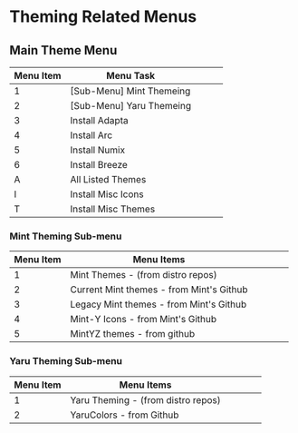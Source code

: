 # Theming Related Menus

## Main Theme Menu

| Menu Item | Menu Task                |     |     |     |
| --------- | ------------------------ | --- | --- | --- |
| 1         | [Sub-Menu] Mint Themeing |     |     |     |
| 2         | [Sub-Menu] Yaru Themeing |     |     |     |
| 3         | Install Adapta           |     |     |     |
| 4         | Install Arc              |     |     |     |
| 5         | Install Numix            |     |     |     |
| 6         | Install Breeze           |     |     |     |
| A         | All Listed Themes        |     |     |     |
| I         | Install Misc Icons       |     |     |     |
| T         | Install Misc Themes      |     |     |     |

### Mint Theming Sub-menu

| Menu Item | Menu Items                               |     |     |     |     |
| --------- | ---------------------------------------- | --- | --- | --- | --- |
| 1         | Mint Themes - (from distro repos)        |     |     |     |     |
| 2         | Current Mint themes - from Mint's Github |     |     |     |     |
| 3         | Legacy Mint themes - from Mint's Github  |     |     |     |     |
| 4         | Mint-Y Icons - from Mint's Github        |     |     |     |     |
| 5         | MintYZ themes - from github              |     |     |     |     |

### Yaru Theming Sub-menu

| Menu Item | Menu Items                         |     |     |     |     |
| --------- | ---------------------------------- | --- | --- | --- | --- |
| 1         | Yaru Theming - (from distro repos) |     |     |     |     |
| 2         | YaruColors - from Github           |     |     |     |     |

